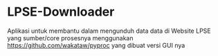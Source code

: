 # LPSE-Downloader
Aplikasi untuk membantu dalam mengunduh data data di Website LPSE yang sumber/core prosesnya menggunakan https://github.com/wakataw/pyproc yang dibuat versi GUI nya
